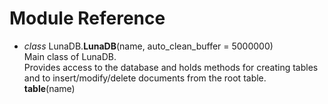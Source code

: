 # Module Reference

* _class_ LunaDB.**LunaDB**(name, auto_clean_buffer = 5000000)  
Main class of LunaDB.  
Provides access to the database and holds methods for creating tables and to insert/modify/delete documents from the root table.  
**table**(name) 


